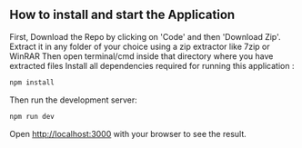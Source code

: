 

## How to install and start the Application

First, Download the Repo by clicking on 'Code' and then 'Download Zip'.
Extract it in any folder of your choice using a zip extractor like 7zip or WinRAR
Then open terminal/cmd inside that directory where you have extracted files
Install all dependencies required for running this application :


```bash
npm install
```

Then run the development server:

```bash
npm run dev
```

Open [http://localhost:3000](http://localhost:3000) with your browser to see the result.


